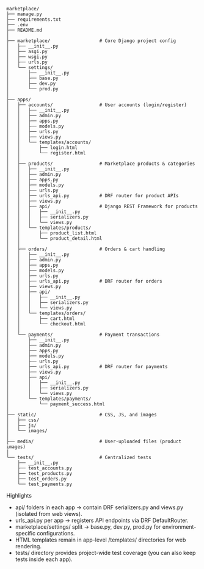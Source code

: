 ```
marketplace/
├── manage.py
├── requirements.txt
├── .env
├── README.md
│
├── marketplace/                  # Core Django project config
│   ├── __init__.py
│   ├── asgi.py
│   ├── wsgi.py
│   ├── urls.py
│   └── settings/
│       ├── __init__.py
│       ├── base.py
│       ├── dev.py
│       └── prod.py
│
├── apps/
│   ├── accounts/                 # User accounts (login/register)
│   │   ├── __init__.py
│   │   ├── admin.py
│   │   ├── apps.py
│   │   ├── models.py
│   │   ├── urls.py
│   │   ├── views.py
│   │   └── templates/accounts/
│   │       ├── login.html
│   │       └── register.html
│   │
│   ├── products/                 # Marketplace products & categories
│   │   ├── __init__.py
│   │   ├── admin.py
│   │   ├── apps.py
│   │   ├── models.py
│   │   ├── urls.py
│   │   ├── urls_api.py           # DRF router for product APIs
│   │   ├── views.py
│   │   ├── api/                  # Django REST Framework for products
│   │   │   ├── __init__.py
│   │   │   ├── serializers.py
│   │   │   └── views.py
│   │   └── templates/products/
│   │       ├── product_list.html
│   │       └── product_detail.html
│   │
│   ├── orders/                   # Orders & cart handling
│   │   ├── __init__.py
│   │   ├── admin.py
│   │   ├── apps.py
│   │   ├── models.py
│   │   ├── urls.py
│   │   ├── urls_api.py           # DRF router for orders
│   │   ├── views.py
│   │   ├── api/
│   │   │   ├── __init__.py
│   │   │   ├── serializers.py
│   │   │   └── views.py
│   │   └── templates/orders/
│   │       ├── cart.html
│   │       └── checkout.html
│   │
│   └── payments/                 # Payment transactions
│       ├── __init__.py
│       ├── admin.py
│       ├── apps.py
│       ├── models.py
│       ├── urls.py
│       ├── urls_api.py           # DRF router for payments
│       ├── views.py
│       ├── api/
│       │   ├── __init__.py
│       │   ├── serializers.py
│       │   └── views.py
│       └── templates/payments/
│           └── payment_success.html
│
├── static/                       # CSS, JS, and images
│   ├── css/
│   ├── js/
│   └── images/
│
├── media/                        # User-uploaded files (product images)
│
└── tests/                        # Centralized tests
    ├── __init__.py
    ├── test_accounts.py
    ├── test_products.py
    ├── test_orders.py
    └── test_payments.py
```
Highlights  

- api/ folders in each app → contain DRF serializers.py and views.py (isolated from web views).  
- urls_api.py per app → registers API endpoints via DRF DefaultRouter.  
 - marketplace/settings/ split → base.py, dev.py, prod.py for environment-specific configurations.  
 - HTML templates remain in app-level /templates/ directories for web rendering.  
- tests/ directory provides project-wide test coverage (you can also keep tests inside each app).  
